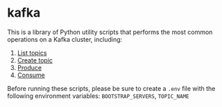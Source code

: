 # kafka

This is a library of Python utility scripts that performs the most common operations on a Kafka cluster, including:

1. [List topics](list_topics.py)
2. [Create topic](create_topic.py)
3. [Produce](produce.py)
4. [Consume](consume.py)

Before running these scripts, please be sure to create a `.env` file with the following environment variables: `BOOTSTRAP_SERVERS`, `TOPIC_NAME`
